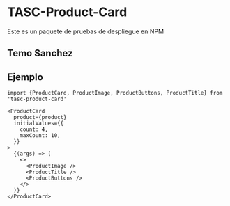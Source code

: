 # TASC-Product-Card

Este es un paquete de pruebas de despliegue en NPM

## Temo Sanchez

## Ejemplo

```
import {ProductCard, ProductImage, ProductButtons, ProductTitle} from 'tasc-product-card'
```

```
<ProductCard
  product={product}
  initialValues={{
    count: 4,
    maxCount: 10,
  }}
>
  {(args) => (
    <>
      <ProductImage />
      <ProductTitle />
      <ProductButtons />
    </>
  )}
</ProductCard>


```
